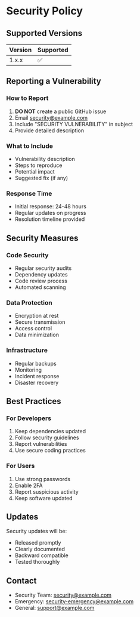 # Security Policy

## Supported Versions

| Version | Supported          |
| ------- | ------------------ |
| 1.x.x   | :white_check_mark: |

## Reporting a Vulnerability

### How to Report
1. **DO NOT** create a public GitHub issue
2. Email security@example.com
3. Include "SECURITY VULNERABILITY" in subject
4. Provide detailed description

### What to Include
- Vulnerability description
- Steps to reproduce
- Potential impact
- Suggested fix (if any)

### Response Time
- Initial response: 24-48 hours
- Regular updates on progress
- Resolution timeline provided

## Security Measures

### Code Security
- Regular security audits
- Dependency updates
- Code review process
- Automated scanning

### Data Protection
- Encryption at rest
- Secure transmission
- Access control
- Data minimization

### Infrastructure
- Regular backups
- Monitoring
- Incident response
- Disaster recovery

## Best Practices

### For Developers
1. Keep dependencies updated
2. Follow security guidelines
3. Report vulnerabilities
4. Use secure coding practices

### For Users
1. Use strong passwords
2. Enable 2FA
3. Report suspicious activity
4. Keep software updated

## Updates

Security updates will be:
- Released promptly
- Clearly documented
- Backward compatible
- Tested thoroughly

## Contact

- Security Team: security@example.com
- Emergency: security-emergency@example.com
- General: support@example.com 
